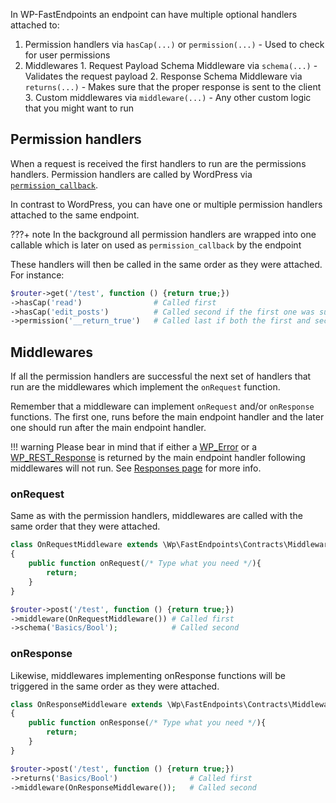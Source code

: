 In WP-FastEndpoints an endpoint can have multiple optional handlers attached to:

1. Permission handlers via `hasCap(...)` or `permission(...)` - Used to check for user permissions
2. Middlewares
       1. Request Payload Schema Middleware via `schema(...)` - Validates the request payload
       2. Response Schema Middleware via `returns(...)` - Makes sure that the proper response is sent to the client
       3. Custom middlewares via `middleware(...)` - Any other custom logic that you might want to run

## Permission handlers

When a request is received the first handlers to run are the permissions handlers. Permission handlers are called
by WordPress via [`permission_callback`](https://developer.wordpress.org/rest-api/extending-the-rest-api/routes-and-endpoints/#callbacks).

In contrast to WordPress, you can have one or multiple permission handlers attached to the same endpoint.

???+ note
    In the background all permission handlers are wrapped into one callable which is later on used as
    `permission_callback` by the endpoint

These handlers will then be called in the same order as they were attached. For instance:

```php
$router->get('/test', function () {return true;})
->hasCap('read')                # Called first
->hasCap('edit_posts')          # Called second if the first one was successful
->permission('__return_true')   # Called last if both the first and second were successful
```

## Middlewares

If all the permission handlers are successful the next set of handlers that run are the middlewares which
implement the `onRequest` function.

Remember that a middleware can implement `onRequest` and/or `onResponse` functions. The first one, runs before
the main endpoint handler and the later one should run after the main endpoint handler.

!!! warning
    Please bear in mind that if either a [WP_Error](https://developer.wordpress.org/reference/classes/wp_error/) or
    a [WP_REST_Response](https://developer.wordpress.org/reference/classes/wp_rest_response/) is returned by
    the main endpoint handler following middlewares will not run. See
    [Responses page](/wp-fastendpoints/advanced-user-guide/responses) for more info.

### onRequest

Same as with the permission handlers, middlewares are called with the same order that they were attached.

```php
class OnRequestMiddleware extends \Wp\FastEndpoints\Contracts\Middleware
{
    public function onRequest(/* Type what you need */){
        return;
    }
}

$router->post('/test', function () {return true;})
->middleware(OnRequestMiddleware()) # Called first
->schema('Basics/Bool');            # Called second
```

### onResponse

Likewise, middlewares implementing onResponse functions will be triggered in the same order as they were attached.

```php
class OnResponseMiddleware extends \Wp\FastEndpoints\Contracts\Middleware
{
    public function onResponse(/* Type what you need */){
        return;
    }
}

$router->post('/test', function () {return true;})
->returns('Basics/Bool')                # Called first
->middleware(OnResponseMiddleware());   # Called second
```
